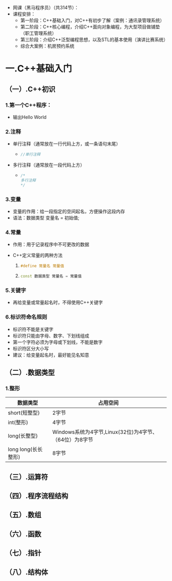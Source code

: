 - 网课（黑马程序员）（共314节）：
- 课程安排：
  - 第一阶段：C++基础入门，对C++有初步了解（案例：通讯录管理系统）
  - 第二阶段：C++核心编程，介绍C++面向对象编程，为大型项目做铺垫（职工管理系统）
  - 第三阶段：介绍C++泛型编程思想，以及STL的基本使用（演讲比赛系统）
  - 综合大案例：机房预约系统

# 一.C++基础入门

## （一）.C++初识

### 1.第一个C++程序：

- 输出Hello World

### 2.注释

- 单行注释（通常放在一行代码上方，或一条语句末尾）

  - ```c++
    //单行注释
    ```

- 多行注释（通常放在一段代码上方）

  - ```c++
    /*
    多行注释
    */
    ```

### 3.变量

- 变量的作用：给一段指定的空间起名，方便操作这段内存
- 语法：数据类型 变量名 = 初始值;

### 4.常量

- 作用：用于记录程序中不可更改的数据

- C++定义常量的两种方法

  1. ```c++
     #define 常量名 常量值
     ```

  2. ```c++
     const 数据类型 常量名 = 常量值
     ```

### 5.关键字

- 再给变量或常量起名时，不得使用C++关键字

### 6.标识符命名规则

- 标识符不能是关键字
- 标识符只能由字母、数字、下划线组成
- 第一个字符必须为字母或下划线，不能是数字
- 标识符区分大小写
- 建议：给变量起名时，最好能见名知意

## （二）.数据类型

### 1.整形

| 数据类型            | 占用空间                                               |
| ------------------- | ------------------------------------------------------ |
| short(短整型)       | 2字节                                                  |
| int(整形)           | 4字节                                                  |
| long(长整型)        | Windows系统为4字节,Linux(32位)为4字节、（64位）为8字节 |
| long long(长长整形) | 8字节                                                  |



## （三）.运算符

## （四）.程序流程结构

## （五）.数组

## （六）.函数

## （七）.指针

## （八）.结构体


